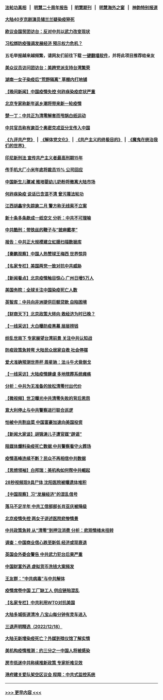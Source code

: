 #### [法轮功真相](https://github.com/gfw-breaker/truth/blob/master/README.md?t=0) &nbsp;&nbsp;|&nbsp;&nbsp; [明慧二十周年报告](https://github.com/gfw-breaker/mh-reports/blob/master/README.md?t=0) &nbsp;&nbsp;|&nbsp;&nbsp;[明慧期刊](https://github.com/gfw-breaker/mh-qikan) &nbsp;&nbsp;|&nbsp;&nbsp; [明慧海外之窗](https://github.com/gfw-breaker/mh-news/blob/master/README.md?t=0) &nbsp;&nbsp;|&nbsp;&nbsp; [神韵特别报道](https://github.com/gfw-breaker/mh-news/blob/master/shenyun.md?t=0)
#### [大陆40岁京剧演员储兰兰疑染疫猝死](../pages/nsc413/n13888378.md?t=12210043) 
#### [欧议会国贸团访台：反对中共以武力改变现状](../pages/nsc413/n13888157.md?t=12210043) 
#### [习松绑防疫强调发展经济 预示权力危机？](../pages/nsc413/n13888201.md?t=12210043) 
#### 五毛举报越来越频繁，请网友们前往下载 [一键翻墙软件](https://github.com/gfw-breaker/ssr-accounts)，并将此项目推荐给亲友
#### [美众议员访问团访台：美跨党派支持台湾繁荣](../pages/nsc413/n13888189.md?t=12210043) 
#### [湖南一女子染疫后“荒野隔离” 草棚内打地铺](../pages/nsc413/n13888244.md?t=12210043) 
#### [【晚间新闻】中国疫情失控 何祚庥染疫症状严重](../pages/nsc413/n13888217.md?t=12210043) 
#### [北京专家称新年返乡潮将带来新一轮疫情](../pages/nsc413/n13888206.md?t=12210043) 
#### [楚一丁：中共正为清零解套而甩锅白纸运动](../pages/nsc413/n13888194.md?t=12210043) 
#### [中共官员称有逾百个奥密克戎亚分支传入中国](../pages/nsc413/n13888179.md?t=12210043) 
#### [《九评共产党》](https://github.com/begood0513/9ping.md/blob/master/README.md) &nbsp;|&nbsp; [《解体党文化》](../../../../jtdwh.md/blob/master/README.md)  &nbsp;|&nbsp; [《共产主义的终极目的》](../../../../gczydzjmd.md/blob/master/README.md) &nbsp;|&nbsp; [《魔鬼在统治我们的世界》](../../../../mgztzwmdsj.md/blob/master/README.md) 
#### [印尼新刑法 宣传共产主义者最高刑期15年](../pages/nsc413/n13888120.md?t=12210043) 
#### [传手机大厂小米年底将裁员15% 公司回应](../pages/nsc413/n13888136.md?t=12210043) 
#### [中国新生儿骤减 雅培婴幼儿奶粉将撤离大陆市场](../pages/nsc413/n13888109.md?t=12210043) 
#### [何祚庥染疫 说话已含混不清 曾污蔑法轮功](../pages/nsc413/n13887971.md?t=12210043) 
#### [江西胡鑫宇失踪逾二月 警方称无线索不立案](../pages/nsc413/n13887906.md?t=12210043) 
#### [新十条多条款成一纸空文 分析：中共不可理喻](../pages/nsc413/n13887705.md?t=12210043) 
#### [中共酷刑：带铁丝的鞭子与“披麻戴孝”](../pages/nsc413/n13887863.md?t=12210043) 
#### [报告：中共正大规模建立虹膜扫描数据库](../pages/nsc413/n13888092.md?t=12210043) 
#### [【秦鹏观察】中国人热赞球王梅西 世界惊异](../pages/nsc413/n13887853.md?t=12210043) 
#### [【名家专栏】美国两党一致对抗中共威胁](../pages/nsc413/n13887692.md?t=12210043) 
#### [【新闻看点】北京疫情触目惊心 广州日增5万人](../pages/nsc413/n13887857.md?t=12210043) 
#### [美国务院：全球关注中国染疫死亡人数](../pages/nsc413/n13887864.md?t=12210043) 
#### [英智库：中共向非洲提供巨额贷款 自陷困境](../pages/nsc413/n13887840.md?t=12210043) 
#### [【财商天下】北京政策大转向 救经济为时已晚？](../pages/nsc413/n13887822.md?t=12210043) 
#### [【一线采访】大白曝防疫黑幕 层层捞钱](../pages/nsc413/n13887676.md?t=12210043) 
#### [纷乱世局下 专家展望台湾前景 关注中共认知战](../pages/nsc413/n13887473.md?t=12210043) 
#### [防疫政策急转弯 大陆民众居家自救 社会停摆](../pages/nsc413/n13887804.md?t=12210043) 
#### [爱犬准确预测世界杯 周星驰：法斗牛犬竟倒戈](../pages/nsc413/n13887268.md?t=12210043) 
#### [【一线采访】大陆疫情肆虐 多地殡葬系统瘫痪](../pages/nsc413/n13887606.md?t=12210043) 
#### [分析：中共为无准备的放松清零付出代价](../pages/nsc413/n13887802.md?t=12210043) 
#### [【微视频】世卫曝光中共清零失败的背后恩怨](../pages/nsc413/n13887669.md?t=12210043) 
#### [意大利停止与中共警察进行联合巡逻](../pages/nsc413/n13887808.md?t=12210043) 
#### [怕被中共割韭菜 中国富豪加速向美国投资](../pages/nsc413/n13887794.md?t=12210043) 
#### [【新闻大家谈】胡锦涛儿子遭官媒“辟谣”](../pages/nsc413/n13887720.md?t=12210043) 
#### [阻媒体爆料染疫死亡数据 中共警察看守火葬场](../pages/nsc413/n13887787.md?t=12210043) 
#### [疫情高峰连续不断？民众不再相信中共数据](../pages/nsc413/n13887570.md?t=12210043) 
#### [【思想领袖】白邦瑞：美机构如何帮中共崛起](../pages/nsc413/n13884098.md?t=12210043) 
#### [28秒视频现9具尸体 沈阳医院被曝遗体堆积](../pages/nsc413/n13887513.md?t=12210043) 
#### [【中国观察】习“发展经济”的混乱信号](../pages/nsc413/n13887541.md?t=12210043) 
#### [落马不足半年 中共工信部部长肖亚庆被降级](../pages/nsc413/n13887608.md?t=12210043) 
#### [北京疫情失控 两女子讲述医院悲惨情景](../pages/nsc413/n13887553.md?t=12210043) 
#### [中共政策急转 从“清零”到押注消费 分析：悲观情绪未扭转](../pages/nsc413/n13887607.md?t=12210043) 
#### [调查：中国商业信心跌至新低 经济或现衰退](../pages/nsc413/n13887381.md?t=12210043) 
#### [英国会外委会警告 中共武力犯台后果严重](../pages/nsc413/n13887395.md?t=12210043) 
#### [中国财富外逃 虚拟货币洗钱大案频发](../pages/nsc413/n13887232.md?t=12210043) 
#### [王友群：“中共病毒”与中共解体](../pages/nsc413/n13887146.md?t=12210043) 
#### [疫情席卷中国 工厂缺工人 供应链陷混乱](../pages/nsc413/n13887339.md?t=12210043) 
#### [【名家专栏】中共利用WTO对抗美国](../pages/nsc413/n13887082.md?t=12210043) 
#### [大陆多城街道清冷 八宝山每分钟有灵车进入](../pages/nsc413/n13887315.md?t=12210043) 
#### [三退声明精选（2022/12/18）](../pages/nsc413/n13887376.md?t=12210043) 
#### [大陆无新增染疫死亡？外媒到殡仪馆了解实情](../pages/nsc413/n13887272.md?t=12210043) 
#### [美机构疫情推测：约三分之一中国人将被感染](../pages/nsc413/n13887194.md?t=12210043) 
#### [房市低迷中共称续推新政策 专家析难见效](../pages/nsc413/n13887144.md?t=12210043) 
#### [港府建关爱队架空区议会 程翔：中共式监控系统](../pages/nsc413/n13887104.md?t=12210043) 

----
#### [ >>> 更早内容 <<< ](../indexes/nsc413-earlier.md)
